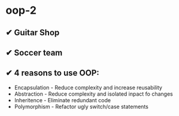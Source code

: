 # oop-2

## ✔ Guitar Shop

## ✔ Soccer team

## ✔ 4 reasons to use OOP:

- Encapsulation - Reduce complexity and increase reusability
- Abstraction - Reduce complexity and isolated inpact fo changes
- Inheritence - Eliminate redundant code
- Polymorphism - Refactor ugly switch/case statements
